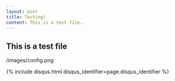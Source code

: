 ```yaml
---
layout: post
title: Testing!
content: This is a test file.
---
```

<article class="post">

  <!--<h1>{{ page.title }}</h1>-->

  <div class="entry">
    <h1>This is a test file</h1>
  </div>

  <!--<div class="date">-->
  <!--  Written on {{ page.date | date: "%B %e, %Y" }}-->
  <!--</div>-->
  <img>/images/config.png</img>

  <div class="comments">
    {% include disqus.html disqus_identifier=page.disqus_identifier %}
  </div>
</article>
